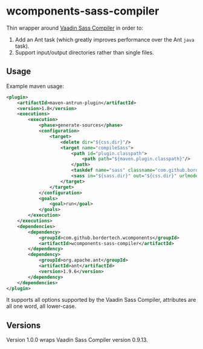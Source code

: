 # wcomponents-sass-compiler

Thin wrapper around [Vaadin Sass Compiler](https://github.com/vaadin/sass-compiler) in order to:
1. Add an Ant task (which greatly improves performance over the Ant `java` task).
2. Support input/output directories rather than single files.

## Usage
Example maven usage:

```xml
<plugin>
	<artifactId>maven-antrun-plugin</artifactId>
	<version>1.8</version>
	<executions>
		<execution>
			<phase>generate-sources</phase>
			<configuration>
				<target>
					<delete dir="${css.dir}"/>
					<target name="compileSass">
						<path id="plugin.classpath">
							<path path="${maven.plugin.classpath}"/>
						</path>
						<taskdef name="sass" classname="com.github.bordertech.wcomponents.sass.SassTask" classpathref="plugin.classpath"/>
						<sass in="${sass.dir}" out="${css.dir}" urlmode="absolute"/>
					</target>
				</target>
			</configuration>
			<goals>
				<goal>run</goal>
			</goals>
		</execution>
	</executions>
	<dependencies>
		<dependency>
			<groupId>com.github.bordertech.wcomponents</groupId>
			<artifactId>wcomponents-sass-compiler</artifactId>
		</dependency>
		<dependency>
			<groupId>org.apache.ant</groupId>
			<artifactId>ant</artifactId>
			<version>1.9.6</version>
		</dependency>
	</dependencies>
</plugin>
```

It supports all options supported by the Vaadin Sass Compiler, attributes are all one word, all lower-case.

## Versions
Version 1.0.0 wraps Vaadin Sass Compiler version 0.9.13.
